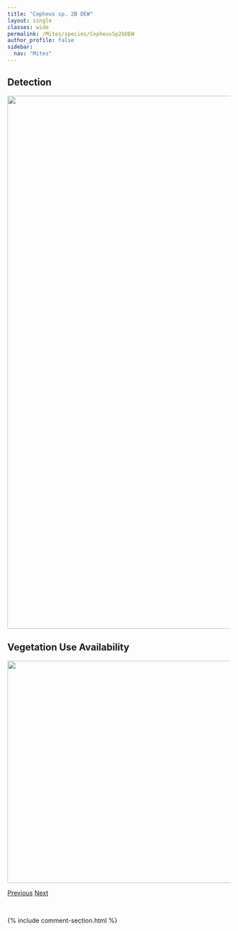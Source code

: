 ```yaml
---
title: "Cepheus sp. 2B DEW"
layout: single
classes: wide
permalink: /Mites/species/CepheusSp2bDEW
author_profile: false
sidebar:
  nav: "Mites"
---
```


<h2>Detection</h2>

<a href="https://drive.google.com/uc?export=view&id=1UjoIZhgqHXMHCJpn4fVykaOlpQTLkc0y">
<img src="https://drive.google.com/uc?export=view&id=1UjoIZhgqHXMHCJpn4fVykaOlpQTLkc0y" height = "1200" width = "800">
</a>


<h2>Vegetation Use Availability</h2>

<a href="https://drive.google.com/uc?export=view&id=1XwBMDmPeJzC5nZKTK_uXRtCxU-eoG3Be">
<img src="https://drive.google.com/uc?export=view&id=1XwBMDmPeJzC5nZKTK_uXRtCxU-eoG3Be" height = "500" width = "1000">
</a>


<a href="/DevelopmentWebsite/Mites/species/CepheusSp2DEW" class="pagination--pager" title="Cepheus sp. 2 DEW">Previous</a> <a href="/DevelopmentWebsite/Mites/species/CeratoppiaBipilis" class="pagination--pager" title="Ceratoppia bipilis">Next</a>

<p>&nbsp;</p>

{% include comment-section.html %}
